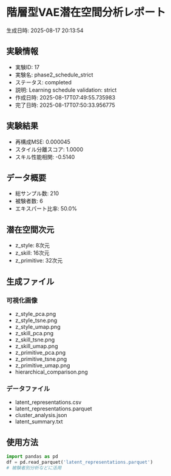 # 階層型VAE潜在空間分析レポート

生成日時: 2025-08-17 20:13:54

## 実験情報
- 実験ID: 17
- 実験名: phase2_schedule_strict
- ステータス: completed
- 説明: Learning schedule validation: strict
- 作成日時: 2025-08-17T07:49:55.735983
- 完了日時: 2025-08-17T07:50:33.956775

## 実験結果
- 再構成MSE: 0.000045
- スタイル分離スコア: 1.0000
- スキル性能相関: -0.5140

## データ概要
- 総サンプル数: 210
- 被験者数: 6
- エキスパート比率: 50.0%

## 潜在空間次元
- z_style: 8次元
- z_skill: 16次元
- z_primitive: 32次元

## 生成ファイル
### 可視化画像
- z_style_pca.png
- z_style_tsne.png
- z_style_umap.png
- z_skill_pca.png
- z_skill_tsne.png
- z_skill_umap.png
- z_primitive_pca.png
- z_primitive_tsne.png
- z_primitive_umap.png
- hierarchical_comparison.png

### データファイル
- latent_representations.csv
- latent_representations.parquet
- cluster_analysis.json
- latent_summary.txt

## 使用方法
```python
import pandas as pd
df = pd.read_parquet('latent_representations.parquet')
# 被験者別分析などに活用
```
